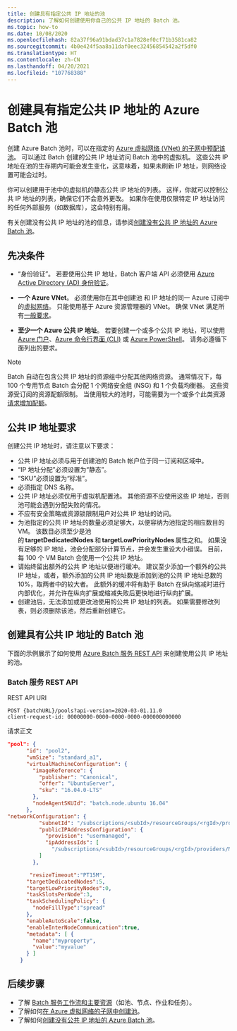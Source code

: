 ```yaml
---
title: 创建具有指定公共 IP 地址的池
description: 了解如何创建使用你自己的公共 IP 地址的 Batch 池。
ms.topic: how-to
ms.date: 10/08/2020
ms.openlocfilehash: 82a37f96a91bdad37c1a7828ef0cf71b3581ca82
ms.sourcegitcommit: 4b0e424f5aa8a11daf0eec32456854542a2f5df0
ms.translationtype: HT
ms.contentlocale: zh-CN
ms.lasthandoff: 04/20/2021
ms.locfileid: "107768388"
---
```

# <a name="create-an-azure-batch-pool-with-specified-public-ip-addresses"></a>创建具有指定公共 IP 地址的 Azure Batch 池

创建 Azure Batch 池时，可以在指定的 [Azure 虚拟网络 (VNet) 的子网中预配该池](batch-virtual-network.md)。 可以通过 Batch 创建的公共 IP 地址访问 Batch 池中的虚拟机。 这些公共 IP 地址在池的生存期内可能会发生变化，这意味着，如果未刷新 IP 地址，则网络设置可能会过时。

你可以创建用于池中的虚拟机的静态公共 IP 地址的列表。 这样，你就可以控制公共 IP 地址的列表，确保它们不会意外更改。 如果你在使用仅限特定 IP 地址访问的任何外部服务（如数据库），这会特别有用。

有关创建没有公共 IP 地址的池的信息，请参阅[创建没有公共 IP 地址的 Azure Batch 池](./batch-pool-no-public-ip-address.md)。

## <a name="prerequisites"></a>先决条件

- “身份验证”。 若要使用公共 IP 地址，Batch 客户端 API 必须使用 [Azure Active Directory (AD) 身份验证](batch-aad-auth.md)。

- **一个 Azure VNet**。 必须使用你在其中创建池 和 IP 地址的同一 Azure 订阅中的[虚拟网络](batch-virtual-network.md)。 只能使用基于 Azure 资源管理器的 VNet。 确保 VNet 满足所有[一般要求](batch-virtual-network.md#vnet-requirements)。

- **至少一个 Azure 公共 IP 地址**。 若要创建一个或多个公共 IP 地址，可以使用 [Azure 门户](../virtual-network/virtual-network-public-ip-address.md#create-a-public-ip-address)、[Azure 命令行界面 (CLI)](/cli/azure/network/public-ip#az_network_public_ip_create) 或 [Azure PowerShell](/powershell/module/az.network/new-azpublicipaddress)。 请务必遵循下面列出的要求。

> [!NOTE]
> Batch 自动在包含公共 IP 地址的资源组中分配其他网络资源。 通常情况下，每 100 个专用节点 Batch 会分配 1 个网络安全组 (NSG) 和 1 个负载均衡器。 这些资源受订阅的资源配额限制。 当使用较大的池时，可能需要为一个或多个此类资源[请求增加配额](batch-quota-limit.md#increase-a-quota)。

## <a name="public-ip-address-requirements"></a>公共 IP 地址要求

创建公共 IP 地址时，请注意以下要求：

- 公共 IP 地址必须与用于创建池的 Batch 帐户位于同一订阅和区域中。
- “IP 地址分配”必须设置为“静态”。
- “SKU”必须设置为“标准”。
- 必须指定 DNS 名称。
- 公共 IP 地址必须仅用于虚拟机配置池。 其他资源不应使用这些 IP 地址，否则池可能会遇到分配失败的情况。
- 不应有安全策略或资源锁限制用户对公共 IP 地址的访问。
- 为池指定的公共 IP 地址的数量必须足够大，以便容纳为池指定的相应数目的 VM。 该数目必须至少是池的 **targetDedicatedNodes** 和 **targetLowPriorityNodes** 属性之和。 如果没有足够的 IP 地址，池会分配部分计算节点，并会发生重设大小错误。 目前，每 100 个 VM Batch 会使用一个公共 IP 地址。
- 请始终留出额外的公共 IP 地址以便进行缓冲。 建议至少添加一个额外的公共 IP 地址，或者，额外添加的公共 IP 地址数是添加到池的公共 IP 地址总数的 10%，取两者中的较大者。 此额外的缓冲将有助于 Batch 在纵向缩减时进行内部优化，并允许在纵向扩展或缩减失败后更快地进行纵向扩展。
- 创建池后，无法添加或更改池使用的公共 IP 地址的列表。 如果需要修改列表，则必须删除该池，然后重新创建它。

## <a name="create-a-batch-pool-with-public-ip-addresses"></a>创建具有公共 IP 地址的 Batch 池

下面的示例展示了如何使用 [Azure Batch 服务 REST API](/rest/api/batchservice/pool/add) 来创建使用公共 IP 地址的池。

### <a name="batch-service-rest-api"></a>Batch 服务 REST API

REST API URI

```http
POST {batchURL}/pools?api-version=2020-03-01.11.0
client-request-id: 00000000-0000-0000-0000-000000000000
```

请求正文

```json
"pool": {
      "id": "pool2",
      "vmSize": "standard_a1",
      "virtualMachineConfiguration": {
        "imageReference": {
          "publisher": "Canonical",
          "offer": "UbuntuServer",
          "sku": "16.04.0-LTS"
        },
        "nodeAgentSKUId": "batch.node.ubuntu 16.04"
      },
"networkConfiguration": {
          "subnetId": "/subscriptions/<subId>/resourceGroups/<rgId>/providers/Microsoft.Network/virtualNetworks/<vNetId>/subnets/<subnetId>",
          "publicIPAddressConfiguration": {
            "provision": "usermanaged",
            "ipAddressIds": [
              "/subscriptions/<subId>/resourceGroups/<rgId>/providers/Microsoft.Network/publicIPAddresses/<publicIpId>"
          ]
        },

       "resizeTimeout":"PT15M",
      "targetDedicatedNodes":5,
      "targetLowPriorityNodes":0,
      "taskSlotsPerNode":3,
      "taskSchedulingPolicy": {
        "nodeFillType":"spread"
      },
      "enableAutoScale":false,
      "enableInterNodeCommunication":true,
      "metadata": [ {
        "name":"myproperty",
        "value":"myvalue"
      } ]
    }
```

## <a name="next-steps"></a>后续步骤

- 了解 [Batch 服务工作流和主要资源](batch-service-workflow-features.md)（如池、节点、作业和任务）。
- 了解如何[在 Azure 虚拟网络的子网中创建池](batch-virtual-network.md)。
- 了解如何[创建没有公共 IP 地址的 Azure Batch 池](./batch-pool-no-public-ip-address.md)。
